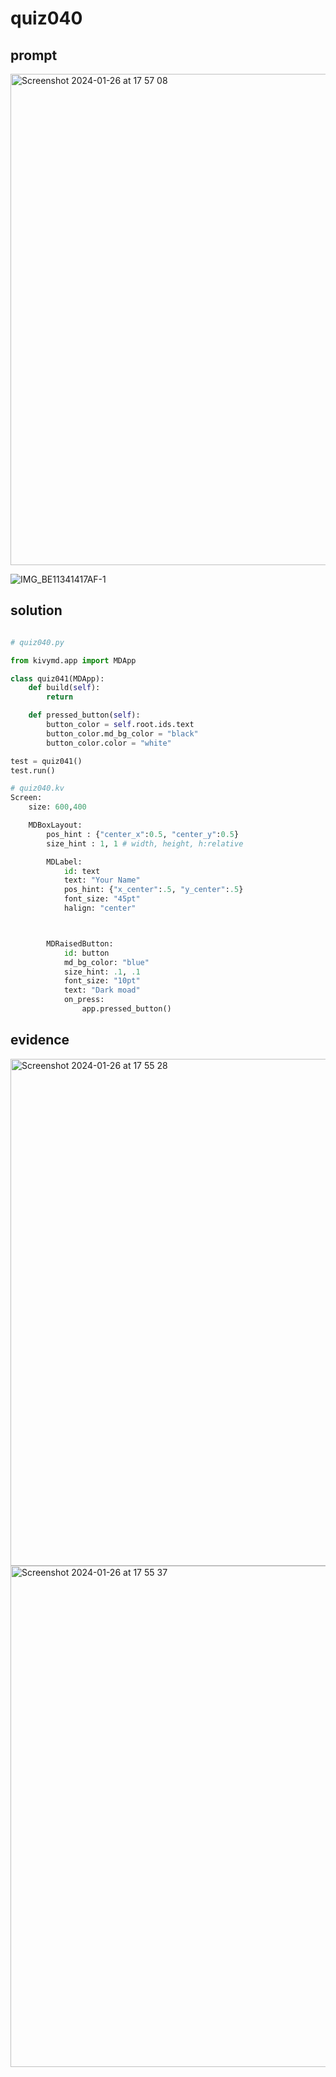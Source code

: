# quiz040

## prompt
<img width="786" alt="Screenshot 2024-01-26 at 17 57 08" src="https://github.com/ayyyane/unit3_g11/assets/142702159/aceb8fc3-f5f6-4053-ae2f-c3cd574ec544">

![IMG_BE11341417AF-1](https://github.com/ayyyane/unit3_g11/assets/142702159/421dd3af-28b8-4654-88f7-debe417a9a12)

## solution

```.py

# quiz040.py

from kivymd.app import MDApp

class quiz041(MDApp):
    def build(self):
        return

    def pressed_button(self):
        button_color = self.root.ids.text
        button_color.md_bg_color = "black"
        button_color.color = "white"

test = quiz041()
test.run()

# quiz040.kv
Screen:
    size: 600,400

    MDBoxLayout:
        pos_hint : {"center_x":0.5, "center_y":0.5}
        size_hint : 1, 1 # width, height, h:relative

        MDLabel:
            id: text
            text: "Your Name"
            pos_hint: {"x_center":.5, "y_center":.5}
            font_size: "45pt"
            halign: "center"



        MDRaisedButton:
            id: button
            md_bg_color: "blue"
            size_hint: .1, .1
            font_size: "10pt"
            text: "Dark moad"
            on_press:
                app.pressed_button()


```

## evidence
<img width="811" alt="Screenshot 2024-01-26 at 17 55 28" src="https://github.com/ayyyane/unit3_g11/assets/142702159/b5760c56-6ff3-402d-b2b7-4b6397d082a3">
<img width="802" alt="Screenshot 2024-01-26 at 17 55 37" src="https://github.com/ayyyane/unit3_g11/assets/142702159/a3107eb2-b289-4f41-824e-bf741ff59717">

